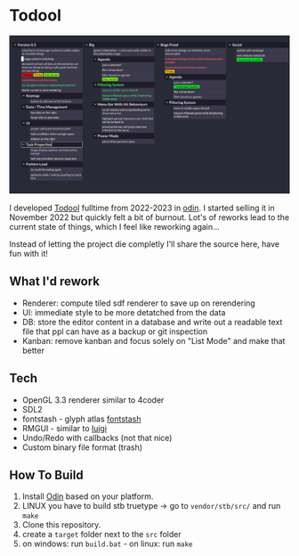 # Todool

![preview](showcase/todool_preview.png)

I developed [Todool](https://todool.de/) fulltime from 2022-2023 in [odin](https://odin-lang.org/). I started selling it in November 2022 but quickly felt a bit of burnout. Lot's of reworks lead to the current state of things, which I feel like reworking again... 

Instead of letting the project die completly I'll share the source here, have fun with it!

## What I'd rework

- Renderer: compute tiled sdf renderer to save up on rerendering
- UI: immediate style to be more detatched from the data
- DB: store the editor content in a database and write out a readable text file that ppl can have as a backup or git inspection
- Kanban: remove kanban and focus solely on "List Mode" and make that better

## Tech

- OpenGL 3.3 renderer similar to 4coder
- SDL2
- fontstash - glyph atlas [fontstash](https://github.com/memononen/fontstash)
- RMGUI - similar to [luigi](https://github.com/nakst/luigi/blob/main/luigi.h)
- Undo/Redo with callbacks (not that nice)
- Custom binary file format (trash)

## How To Build

1. Install [Odin](https://odin-lang.org/docs/install/) based on your platform.
2. LINUX you have to build stb truetype -> go to `vendor/stb/src/` and run `make`
3. Clone this repository.
4. create a `target` folder next to the `src` folder
5. on windows: run `build.bat` - on linux: run `make`
